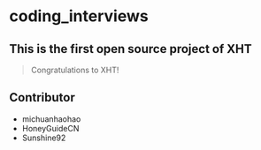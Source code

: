 # coding_interviews

## This is the first open source project of XHT
> Congratulations to XHT!

## Contributor
* michuanhaohao
* HoneyGuideCN
* Sunshine92